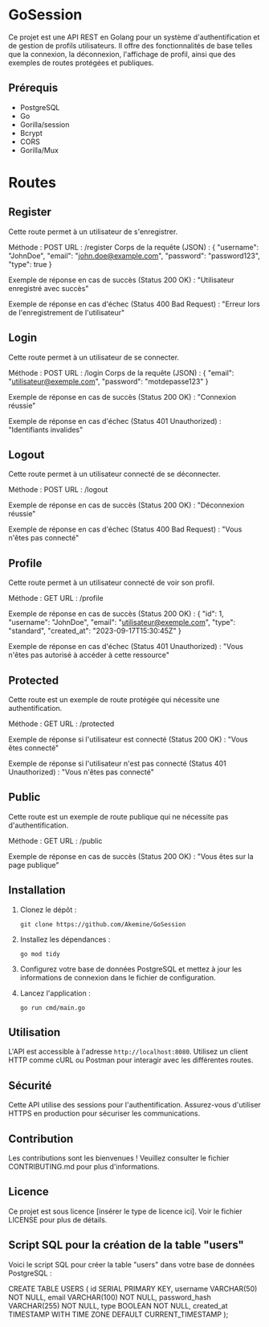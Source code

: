 # GoSession

Ce projet est une API REST en Golang pour un système d'authentification et de gestion de profils utilisateurs. Il offre des fonctionnalités de base telles que la connexion, la déconnexion, l'affichage de profil, ainsi que des exemples de routes protégées et publiques.

## Prérequis
- PostgreSQL
- Go
- Gorilla/session
- Bcrypt
- CORS
- Gorilla/Mux

# Routes

## Register
Cette route permet à un utilisateur de s'enregistrer.

Méthode : POST
URL : /register
Corps de la requête (JSON) :
{
    "username": "JohnDoe",
    "email": "john.doe@example.com",
    "password": "password123",
    "type": true
}

Exemple de réponse en cas de succès (Status 200 OK) :
"Utilisateur enregistré avec succès"

Exemple de réponse en cas d'échec (Status 400 Bad Request) :
"Erreur lors de l'enregistrement de l'utilisateur"

## Login
Cette route permet à un utilisateur de se connecter.

Méthode : POST
URL : /login
Corps de la requête (JSON) :
{
    "email": "utilisateur@exemple.com",
    "password": "motdepasse123"
}

Exemple de réponse en cas de succès (Status 200 OK) :
"Connexion réussie"

Exemple de réponse en cas d'échec (Status 401 Unauthorized) :
"Identifiants invalides"

## Logout
Cette route permet à un utilisateur connecté de se déconnecter.

Méthode : POST
URL : /logout

Exemple de réponse en cas de succès (Status 200 OK) :
"Déconnexion réussie"

Exemple de réponse en cas d'échec (Status 400 Bad Request) :
"Vous n'êtes pas connecté"

## Profile
Cette route permet à un utilisateur connecté de voir son profil.

Méthode : GET
URL : /profile

Exemple de réponse en cas de succès (Status 200 OK) :
{
    "id": 1,
    "username": "JohnDoe",
    "email": "utilisateur@exemple.com",
    "type": "standard",
    "created_at": "2023-09-17T15:30:45Z"
}

Exemple de réponse en cas d'échec (Status 401 Unauthorized) :
"Vous n'êtes pas autorisé à accéder à cette ressource"

## Protected
Cette route est un exemple de route protégée qui nécessite une authentification.

Méthode : GET
URL : /protected

Exemple de réponse si l'utilisateur est connecté (Status 200 OK) :
"Vous êtes connecté"

Exemple de réponse si l'utilisateur n'est pas connecté (Status 401 Unauthorized) :
"Vous n'êtes pas connecté"

## Public
Cette route est un exemple de route publique qui ne nécessite pas d'authentification.

Méthode : GET
URL : /public

Exemple de réponse en cas de succès (Status 200 OK) :
"Vous êtes sur la page publique"

## Installation

1. Clonez le dépôt :
   ```
   git clone https://github.com/Akemine/GoSession
   ```

2. Installez les dépendances :
   ```
   go mod tidy
   ```

3. Configurez votre base de données PostgreSQL et mettez à jour les informations de connexion dans le fichier de configuration.

4. Lancez l'application :
   ```
   go run cmd/main.go
   ```

## Utilisation

L'API est accessible à l'adresse `http://localhost:8080`. Utilisez un client HTTP comme cURL ou Postman pour interagir avec les différentes routes.

## Sécurité

Cette API utilise des sessions pour l'authentification. Assurez-vous d'utiliser HTTPS en production pour sécuriser les communications.

## Contribution

Les contributions sont les bienvenues ! Veuillez consulter le fichier CONTRIBUTING.md pour plus d'informations.

## Licence

Ce projet est sous licence [insérer le type de licence ici]. Voir le fichier LICENSE pour plus de détails.


## Script SQL pour la création de la table "users"

Voici le script SQL pour créer la table "users" dans votre base de données PostgreSQL :

CREATE TABLE USERS (
    id SERIAL PRIMARY KEY,
    username VARCHAR(50) NOT NULL,
    email VARCHAR(100) NOT NULL,
    password_hash VARCHAR(255) NOT NULL,
    type BOOLEAN NOT NULL,
    created_at TIMESTAMP WITH TIME ZONE DEFAULT CURRENT_TIMESTAMP
);





